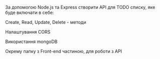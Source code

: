За допомогою Node.js та Express створити API для TODO списку, яке буде включати в себе:

Create, Read, Update, Delete - методи

Налаштування CORS

Використання mongoDB

Окрему папку з Front-end частиною, для роботи з API